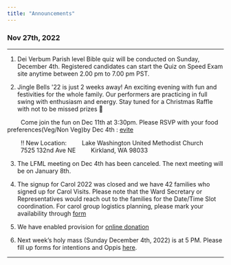 ```yaml
---
title: "Announcements"
---
```


### Nov 27th, 2022
---
1. Dei Verbum Parish level Bible quiz will be conducted on Sunday, December 4th. Registered candidates can start the Quiz on Speed Exam site anytime between 2.00 pm to 7.00 pm PST.

2. Jingle Bells '22 is just 2 weeks away! An exciting evening with fun and festivities for the whole family. Our performers are practicing in full swing with enthusiasm and energy. Stay tuned for a Christmas Raffle with not to be missed prizes 🎁 
 
&nbsp;&nbsp;&nbsp;&nbsp;&nbsp;&nbsp;&nbsp;&nbsp;Come join the fun on Dec 11th at 3:30pm. Please RSVP with your food preferences(Veg/Non Veg)by Dec 4th : <a href="http://evite.me/fksXymNtCT " target="_blank">evite</a>
 
&nbsp;&nbsp;&nbsp;&nbsp;&nbsp;&nbsp;&nbsp;&nbsp;‼️ New Location: 
&nbsp;&nbsp;&nbsp;&nbsp;&nbsp;&nbsp;&nbsp;&nbsp;Lake Washington United Methodist Church
&nbsp;&nbsp;&nbsp;&nbsp;&nbsp;&nbsp;&nbsp;&nbsp;7525 132nd Ave NE
&nbsp;&nbsp;&nbsp;&nbsp;&nbsp;&nbsp;&nbsp;&nbsp;Kirkland, WA 98033

3. The LFML meeting on Dec 4th has been canceled. The next meeting will be on January 8th.

4. The signup for Carol 2022 was closed and we have 42 families who signed up for Carol Visits. Please note that the Ward Secretary or Representatives would reach out to the families for the Date/Time Slot coordination. For carol group logistics planning, please mark your availability through <a href="https://forms.gle/qXPZ4yXKFVCrDj1XA" target="_blank">form</a>

5.  We have enabled provision for <a href="https://holyfamilyseattle.org/donation/" target="_blank">online donation</a>

6. Next week’s holy mass (Sunday December 4th, 2022) is at 5 PM. Please fill up forms for intentions and Oppis <a target="_blank" href="/online-forms">here</a>.


---
